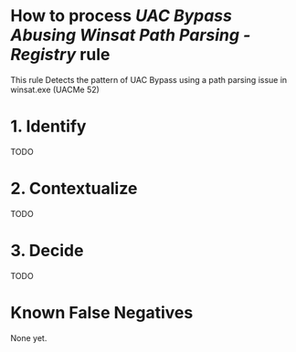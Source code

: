 # How to process *UAC Bypass Abusing Winsat Path Parsing - Registry* rule
This rule Detects the pattern of UAC Bypass using a path parsing issue in winsat.exe (UACMe 52)

# 1. Identify
TODO

# 2. Contextualize
TODO

# 3. Decide
TODO

# Known False Negatives
None yet.
